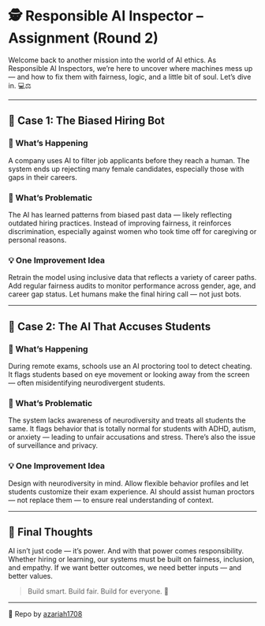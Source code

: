 # 🕵️ Responsible AI Inspector – Assignment (Round 2)

Welcome back to another mission into the world of AI ethics. As Responsible AI Inspectors, we’re here to uncover where machines mess up — and how to fix them with fairness, logic, and a little bit of soul. Let’s dive in. 💻⚖️

---

## 📍 Case 1: The Biased Hiring Bot

### 👀 What’s Happening  
A company uses AI to filter job applicants before they reach a human. The system ends up rejecting many female candidates, especially those with gaps in their careers.

### 🚨 What’s Problematic  
The AI has learned patterns from biased past data — likely reflecting outdated hiring practices. Instead of improving fairness, it reinforces discrimination, especially against women who took time off for caregiving or personal reasons.

### 💡 One Improvement Idea  
Retrain the model using inclusive data that reflects a variety of career paths. Add regular fairness audits to monitor performance across gender, age, and career gap status. Let humans make the final hiring call — not just bots.

---

## 📍 Case 2: The AI That Accuses Students

### 👀 What’s Happening  
During remote exams, schools use an AI proctoring tool to detect cheating. It flags students based on eye movement or looking away from the screen — often misidentifying neurodivergent students.

### 🚨 What’s Problematic  
The system lacks awareness of neurodiversity and treats all students the same. It flags behavior that is totally normal for students with ADHD, autism, or anxiety — leading to unfair accusations and stress. There’s also the issue of surveillance and privacy.

### 💡 One Improvement Idea  
Design with neurodiversity in mind. Allow flexible behavior profiles and let students customize their exam experience. AI should assist human proctors — not replace them — to ensure real understanding of context.

---

## 🧭 Final Thoughts  
AI isn’t just code — it’s power. And with that power comes responsibility. Whether hiring or learning, our systems must be built on fairness, inclusion, and empathy. If we want better outcomes, we need better inputs — and better values.

> Build smart. Build fair. Build for everyone. 🚀

---

📁 Repo by [azariah1708](https://github.com/azariah1708)
